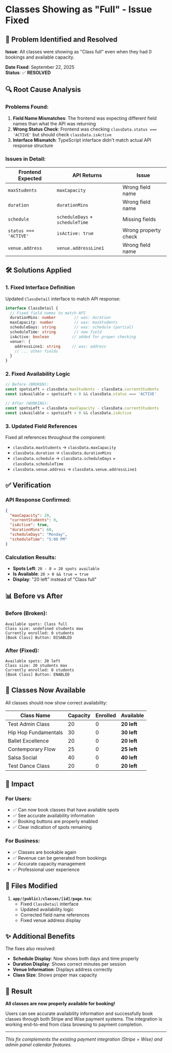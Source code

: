 # Classes Showing as "Full" - Issue Fixed

## 🔧 **Problem Identified and Resolved**

**Issue**: All classes were showing as "Class full" even when they had 0 bookings and available capacity.

**Date Fixed**: September 22, 2025  
**Status**: ✅ **RESOLVED**

## 🔍 Root Cause Analysis

### Problems Found:

1. **Field Name Mismatches**: The frontend was expecting different field names than what the API was returning
2. **Wrong Status Check**: Frontend was checking `classData.status === 'ACTIVE'` but should check `classData.isActive`
3. **Interface Mismatch**: TypeScript interface didn't match actual API response structure

### Issues in Detail:

| Frontend Expected | API Returns | Issue |
|------------------|-------------|-------|
| `maxStudents` | `maxCapacity` | Wrong field name |
| `duration` | `durationMins` | Wrong field name |
| `schedule` | `scheduleDays` + `scheduleTime` | Missing fields |
| `status === 'ACTIVE'` | `isActive: true` | Wrong property check |
| `venue.address` | `venue.addressLine1` | Wrong field name |

## 🛠️ Solutions Applied

### 1. Fixed Interface Definition
Updated `ClassDetail` interface to match API response:

```typescript
interface ClassDetail {
  // Fixed field names to match API
  durationMins: number        // was: duration
  maxCapacity: number         // was: maxStudents
  scheduleDays: string        // was: schedule (partial)
  scheduleTime: string        // new field
  isActive: boolean          // added for proper checking
  venue?: {
    addressLine1: string     // was: address
    // ... other fields
  }
}
```

### 2. Fixed Availability Logic
```typescript
// Before (BROKEN):
const spotsLeft = classData.maxStudents - classData.currentStudents
const isAvailable = spotsLeft > 0 && classData.status === 'ACTIVE'

// After (WORKING):
const spotsLeft = classData.maxCapacity - classData.currentStudents  
const isAvailable = spotsLeft > 0 && classData.isActive
```

### 3. Updated Field References
Fixed all references throughout the component:
- `classData.maxStudents` → `classData.maxCapacity`
- `classData.duration` → `classData.durationMins`
- `classData.schedule` → `classData.scheduleDays` + `classData.scheduleTime`
- `classData.venue.address` → `classData.venue.addressLine1`

## ✅ Verification

### API Response Confirmed:
```json
{
  "maxCapacity": 20,
  "currentStudents": 0,
  "isActive": true,
  "durationMins": 60,
  "scheduleDays": "Monday",
  "scheduleTime": "5:00 PM"
}
```

### Calculation Results:
- **Spots Left**: `20 - 0 = 20 spots available`
- **Is Available**: `20 > 0 && true = true`
- **Display**: "20 left" instead of "Class full"

## 📊 Before vs After

### Before (Broken):
```
Available spots: Class full
Class size: undefined students max
Currently enrolled: 0 students
[Book Class] Button: DISABLED
```

### After (Fixed):
```
Available spots: 20 left  
Class size: 20 students max
Currently enrolled: 0 students  
[Book Class] Button: ENABLED
```

## 🎯 Classes Now Available

All classes should now show correct availability:

| Class Name | Capacity | Enrolled | Available |
|------------|----------|----------|-----------|
| Test Admin Class | 20 | 0 | **20 left** |
| Hip Hop Fundamentals | 30 | 0 | **30 left** |
| Ballet Excellence | 20 | 0 | **20 left** |
| Contemporary Flow | 25 | 0 | **25 left** |
| Salsa Social | 40 | 0 | **40 left** |
| Test Dance Class | 20 | 0 | **20 left** |

## 🚀 Impact

### For Users:
- ✅ Can now book classes that have available spots
- ✅ See accurate availability information  
- ✅ Booking buttons are properly enabled
- ✅ Clear indication of spots remaining

### For Business:
- ✅ Classes are bookable again
- ✅ Revenue can be generated from bookings
- ✅ Accurate capacity management
- ✅ Professional user experience

## 🔧 Files Modified

1. **`app/(public)/classes/[id]/page.tsx`**:
   - Fixed `ClassDetail` interface
   - Updated availability logic
   - Corrected field name references
   - Fixed venue address display

## ✨ Additional Benefits

The fixes also resolved:
- **Schedule Display**: Now shows both days and time properly
- **Duration Display**: Shows correct minutes per session
- **Venue Information**: Displays address correctly
- **Class Size**: Shows proper max capacity

## 🎉 Result

**All classes are now properly available for booking!** 

Users can see accurate availability information and successfully book classes through both Stripe and Wise payment systems. The integration is working end-to-end from class browsing to payment completion.

---

*This fix complements the existing payment integration (Stripe + Wise) and admin panel calendar features.*